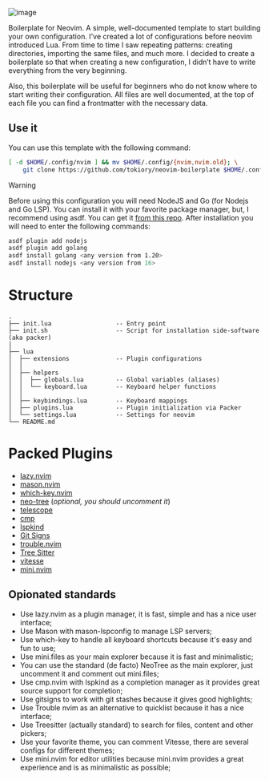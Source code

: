 ![image](https://user-images.githubusercontent.com/101672047/235722220-dbf567c4-4e8f-4bb1-8f9a-1d6a221cda33.png)

Boilerplate for Neovim. A simple, well-documented template to start building your own configuration. I've created a lot of configurations before neovim introduced Lua. From time to time I saw repeating patterns: creating directories, importing the same files, and much more. I decided to create a boilerplate so that when creating a new configuration, I didn’t have to write everything from the very beginning.

Also, this boilerplate will be useful for beginners who do not know where to start writing their configuration. All files are well documented, at the top of each file you can find a frontmatter with the necessary data.

## Use it
You can use this template with the following command:

```bash
[ -d $HOME/.config/nvim ] && mv $HOME/.config/{nvim,nvim.old}; \
    git clone https://github.com/tokiory/neovim-boilerplate $HOME/.config/nvim
```

> [!WARNING]
> Before using this configuration you will need NodeJS and Go (for Nodejs and Go LSP).
> You can install it with your favorite package manager, but, I recommend using asdf.
> You can get it [from this repo](https://github.com/asdf-vm/asdf).
> After installation you will need to enter the following commands:
> ```bash
> asdf plugin add nodejs
> asdf plugin add golang
> asdf install golang <any version from 1.20>
> asdf install nodejs <any version from 16>
> ```


# Structure

```
.
├── init.lua                  -- Entry point
├── init.sh                   -- Script for installation side-software (aka packer)
│
├── lua
│  ├── extensions             -- Plugin configurations
│  │
│  ├── helpers
│  │  ├── globals.lua         -- Global variables (aliases)
│  │  └── keyboard.lua        -- Keyboard helper functions
│  │
│  ├── keybindings.lua        -- Keyboard mappings
│  ├── plugins.lua            -- Plugin initialization via Packer
│  └── settings.lua           -- Settings for neovim
└── README.md
```

# Packed Plugins

- [lazy.nvim](https://github.com/folke/lazy.nvim)
- [mason.nvim](https://github.com/williamboman/mason.nvim)
- [which-key.nvim](https://github.com/folke/which-key.nvim)
- [neo-tree](https://github.com/nvim-tree/nvim-tree.lua) (*optional, you should uncomment it*)
- [telescope](https://github.com/nvim-telescope/telescope.nvim)
- [cmp](https://github.com/hrsh7th/nvim-cmp)
- [lspkind](https://github.com/onsails/lspkind.nvim)
- [Git Signs](https://github.com/lewis6991/gitsigns.nvim)
- [trouble.nvim](https://github.com/folke/trouble.nvim)
- [Tree Sitter](https://github.com/tree-sitter/tree-sitter)
- [vitesse](https://github.com/2nthony/vitesse.nvim)
- [mini.nvim](https://github.com/echasnovski/mini.nvim)

## Opionated standards
- Use lazy.nvim as a plugin manager, it is fast, simple and has a nice user interface;
- Use Mason with mason-lspconfig to manage LSP servers;
- Use which-key to handle all keyboard shortcuts because it's easy and fun to use;
- Use mini.files as your main explorer because it is fast and minimalistic;
- You can use the standard (de facto) NeoTree as the main explorer, just uncomment it and comment out mini.files;
- Use cmp.nvim with lspkind as a completion manager as it provides great source support for completion;
- Use gitsigns to work with git stashes because it gives good highlights;
- Use Trouble nvim as an alternative to quicklist because it has a nice interface;
- Use Treesitter (actually standard) to search for files, content and other pickers;
- Use your favorite theme, you can comment Vitesse, there are several configs for different themes;
- Use mini.nvim for editor utilities because mini.nvim provides a great experience and is as minimalistic as possible;
